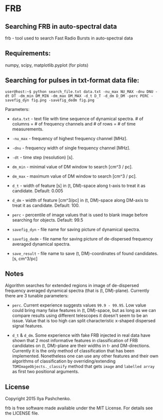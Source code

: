 FRB
=====

## Searching FRB in auto-spectral data

frb - tool used to search Fast Radio Bursts in auto-spectral data

## Requirements:

numpy, scipy, matplotlib.pyplot (for plots)

## Searching for pulses in txt-format data file:

``user@host:~$ python search_file.txt data.txt -nu_max NU_MAX -dnu DNU -dt DT
-dm_min DM_MIN -dm_max DM_MAX -d_t D_T -d_dm D_DM -perc PERC -savefig_dyn
fig.png -savefig_dedm fig.png``

Parameters:

- ``data.txt`` - text file with time sequence of dynamical spectra. # of
    columns = # of frequency channels and # of rows = # of time measurements.

- ``-nu_max`` - frequency of highest frequency channel [MHz].

- ``-dnu`` - frequency width of single frequency channel [MHz].

- ``-dt`` - time step (resolution) [s].

- ``dm_min`` - minimal value of DM window to search [cm^3 / pc].

- ``dm_max`` - maximum value of DM window to search [cm^3 / pc].

- ``d_t`` - width of feature [s] in (t, DM)-space along t-axis to treat it as
    candidate. Default: 0.005

- ``d_dm`` - width of feature [cm^3/pc] in (t, DM)-space along DM-axis to treat
    it as candidate. Default: 100.

- ``perc`` - percentile of image values that is used to blank image before
    searching for objects. Default: 99.5

- ``savefig_dyn`` - file name for saving picture of dynamical spectra.

- ``savefig_dedm`` - file name for saving picture of de-dispersed frequency
    averaged dynamical spectra.

- ``save_result`` - file name to save (t, DM)-coordinates of found candidates.
    [s, cm^3/pc]

## Notes

Algorithm searches for extended regions in image of de-dispersed frequency
averaged dynamical spectra (that is (t, DM)-plane). Currently there are 3
tunable parameters:

- ``perc``. Current experience suggests values ``99.9 - 99.95``. Low value could
    bring many false features in (t, DM)-space, but as long as we can compare
    results using different telescopes it doesn't seem to be an issue. Value
    that is too high can split characteristic x-shaped dispersed signal
    features.

- ``d_t`` & ``d_dm``. Some experience with fake FRB injected in real data have
    shown that 2 most informative features in classification of FRB candidates
    on (t, DM)-plane are their widths in t- and DM-directions. Currently it is
    the only method of classification that has been implemented. Nonetheless one
    can use any other features and their own algorithms of classification by
    overriding/extending ``TDMImageObjects._classify`` method that gets
    ``image`` and ``labelled array`` as first two positional arguments.



License
-------

Copyright 2015 Ilya Pashchenko.

frb is free software made available under the MIT License. For details see the
LICENSE file.
